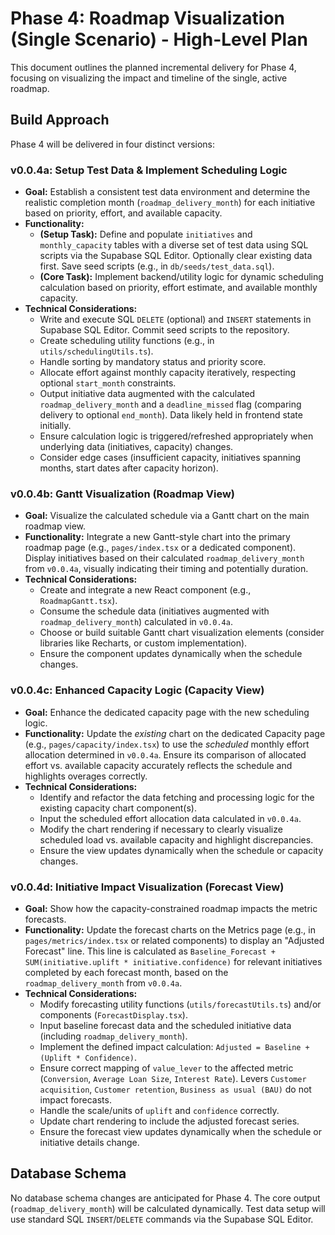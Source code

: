 # Phase 4: Roadmap Visualization (Single Scenario) - High-Level Plan

This document outlines the planned incremental delivery for Phase 4, focusing on visualizing the impact and timeline of the single, active roadmap.

## Build Approach

Phase 4 will be delivered in four distinct versions:

### v0.0.4a: Setup Test Data & Implement Scheduling Logic

*   **Goal:** Establish a consistent test data environment and determine the realistic completion month (`roadmap_delivery_month`) for each initiative based on priority, effort, and available capacity.
*   **Functionality:**
    *   **(Setup Task):** Define and populate `initiatives` and `monthly_capacity` tables with a diverse set of test data using SQL scripts via the Supabase SQL Editor. Optionally clear existing data first. Save seed scripts (e.g., in `db/seeds/test_data.sql`).
    *   **(Core Task):** Implement backend/utility logic for dynamic scheduling calculation based on priority, effort estimate, and available monthly capacity.
*   **Technical Considerations:**
    *   Write and execute SQL `DELETE` (optional) and `INSERT` statements in Supabase SQL Editor. Commit seed scripts to the repository.
    *   Create scheduling utility functions (e.g., in `utils/schedulingUtils.ts`).
    *   Handle sorting by mandatory status and priority score.
    *   Allocate effort against monthly capacity iteratively, respecting optional `start_month` constraints.
    *   Output initiative data augmented with the calculated `roadmap_delivery_month` and a `deadline_missed` flag (comparing delivery to optional `end_month`). Data likely held in frontend state initially.
    *   Ensure calculation logic is triggered/refreshed appropriately when underlying data (initiatives, capacity) changes.
    *   Consider edge cases (insufficient capacity, initiatives spanning months, start dates after capacity horizon).

### v0.0.4b: Gantt Visualization (Roadmap View)

*   **Goal:** Visualize the calculated schedule via a Gantt chart on the main roadmap view.
*   **Functionality:** Integrate a new Gantt-style chart into the primary roadmap page (e.g., `pages/index.tsx` or a dedicated component). Display initiatives based on their calculated `roadmap_delivery_month` from `v0.0.4a`, visually indicating their timing and potentially duration.
*   **Technical Considerations:**
    *   Create and integrate a new React component (e.g., `RoadmapGantt.tsx`).
    *   Consume the schedule data (initiatives augmented with `roadmap_delivery_month`) calculated in `v0.0.4a`.
    *   Choose or build suitable Gantt chart visualization elements (consider libraries like Recharts, or custom implementation).
    *   Ensure the component updates dynamically when the schedule changes.

### v0.0.4c: Enhanced Capacity Logic (Capacity View)

*   **Goal:** Enhance the dedicated capacity page with the new scheduling logic.
*   **Functionality:** Update the *existing* chart on the dedicated Capacity page (e.g., `pages/capacity/index.tsx`) to use the *scheduled* monthly effort allocation determined in `v0.0.4a`. Ensure its comparison of allocated effort vs. available capacity accurately reflects the schedule and highlights overages correctly.
*   **Technical Considerations:**
    *   Identify and refactor the data fetching and processing logic for the existing capacity chart component(s).
    *   Input the scheduled effort allocation data calculated in `v0.0.4a`.
    *   Modify the chart rendering if necessary to clearly visualize scheduled load vs. available capacity and highlight discrepancies.
    *   Ensure the view updates dynamically when the schedule or capacity changes.

### v0.0.4d: Initiative Impact Visualization (Forecast View)

*   **Goal:** Show how the capacity-constrained roadmap impacts the metric forecasts.
*   **Functionality:** Update the forecast charts on the Metrics page (e.g., in `pages/metrics/index.tsx` or related components) to display an "Adjusted Forecast" line. This line is calculated as `Baseline_Forecast + SUM(initiative.uplift * initiative.confidence)` for relevant initiatives completed by each forecast month, based on the `roadmap_delivery_month` from `v0.0.4a`.
*   **Technical Considerations:**
    *   Modify forecasting utility functions (`utils/forecastUtils.ts`) and/or components (`ForecastDisplay.tsx`).
    *   Input baseline forecast data and the scheduled initiative data (including `roadmap_delivery_month`).
    *   Implement the defined impact calculation: `Adjusted = Baseline + (Uplift * Confidence)`.
    *   Ensure correct mapping of `value_lever` to the affected metric (`Conversion`, `Average Loan Size`, `Interest Rate`). Levers `Customer acquisition`, `Customer retention`, `Business as usual (BAU)` do not impact forecasts.
    *   Handle the scale/units of `uplift` and `confidence` correctly.
    *   Update chart rendering to include the adjusted forecast series.
    *   Ensure the forecast view updates dynamically when the schedule or initiative details change.

## Database Schema

No database schema changes are anticipated for Phase 4. The core output (`roadmap_delivery_month`) will be calculated dynamically. Test data setup will use standard SQL `INSERT`/`DELETE` commands via the Supabase SQL Editor. 